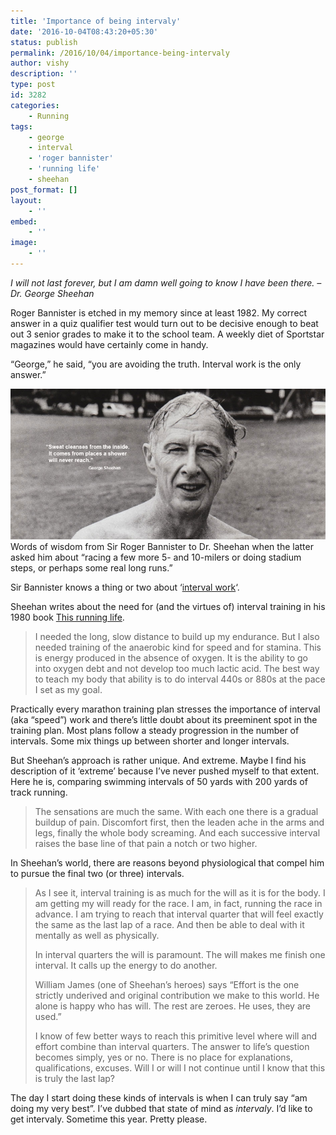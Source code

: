```yaml
---
title: 'Importance of being intervaly'
date: '2016-10-04T08:43:20+05:30'
status: publish
permalink: /2016/10/04/importance-being-intervaly
author: vishy
description: ''
type: post
id: 3282
categories: 
    - Running
tags:
    - george
    - interval
    - 'roger bannister'
    - 'running life'
    - sheehan
post_format: []
layout:
    - ''
embed:
    - ''
image:
    - ''
---
```

*I will not last forever, but I am damn well going to know I have been there. – Dr. George Sheehan*

Roger Bannister is etched in my memory since at least 1982. My correct answer in a quiz qualifier test would turn out to be decisive enough to beat out 3 senior grades to make it to the school team. A weekly diet of Sportstar magazines would have certainly come in handy.

“George,” he said, “you are avoiding the truth. Interval work is the only answer.”

[![sheehan_quote_sweat](../../../../uploads/2016/10/sheehan_quote_sweat.jpg)](http://www.ulaar.com/2016/10/04/importance-being-intervaly/sheehan_quote_sweat/)Words of wisdom from Sir Roger Bannister to Dr. Sheehan when the latter asked him about “racing a few more 5- and 10-milers or doing stadium steps, or perhaps some real long runs.”

Sir Bannister knows a thing or two about ‘[interval work](http://www.humankinetics.com/excerpts/excerpts/training-regimens-from-racing-greats)‘.

Sheehan writes about the need for (and the virtues of) interval training in his 1980 book [This running life](https://www.amazon.com/This-Running-Life-George-Sheehan/dp/0671256084).

> I needed the long, slow distance to build up my endurance. But I also needed training of the anaerobic kind for speed and for stamina. This is energy produced in the absence of oxygen. It is the ability to go into oxygen debt and not develop too much lactic acid. The best way to teach my body that ability is to do interval 440s or 880s at the pace I set as my goal.

Practically every marathon training plan stresses the importance of interval (aka “speed”) work and there’s little doubt about its preeminent spot in the training plan. Most plans follow a steady progression in the number of intervals. Some mix things up between shorter and longer intervals.

But Sheehan’s approach is rather unique. And extreme. Maybe I find his description of it ‘extreme’ because I’ve never pushed myself to that extent. Here he is, comparing swimming intervals of 50 yards with 200 yards of track running.

> The sensations are much the same. With each one there is a gradual buildup of pain. Discomfort first, then the leaden ache in the arms and legs, finally the whole body screaming. And each successive interval raises the base line of that pain a notch or two higher.

In Sheehan’s world, there are reasons beyond physiological that compel him to pursue the final two (or three) intervals.

> As I see it, interval training is as much for the will as it is for the body. I am getting my will ready for the race. I am, in fact, running the race in advance. I am trying to reach that interval quarter that will feel exactly the same as the last lap of a race. And then be able to deal with it mentally as well as physically.
> 
> In interval quarters the will is paramount. The will makes me finish one interval. It calls up the energy to do another.
> 
> William James (one of Sheehan’s heroes) says “Effort is the one strictly underived and original contribution we make to this world. He alone is happy who has will. The rest are zeroes. He uses, they are used.”
> 
> I know of few better ways to reach this primitive level where will and effort combine than interval quarters. The answer to life’s question becomes simply, yes or no. There is no place for explanations, qualifications, excuses. Will I or will I not continue until I know that this is truly the last lap?

The day I start doing these kinds of intervals is when I can truly say “am doing my very best”. I’ve dubbed that state of mind as *intervaly*. I’d like to get intervaly. Sometime this year. Pretty please.